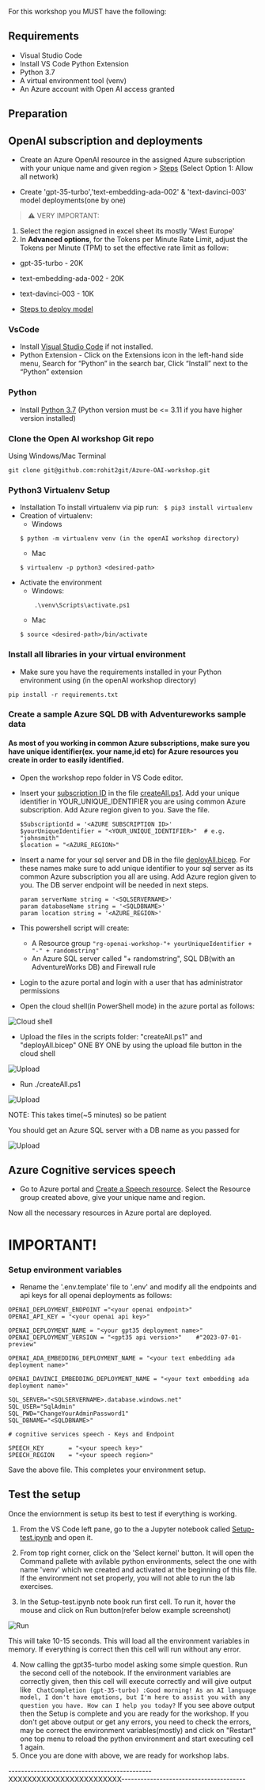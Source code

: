 For this workshop you MUST have the following:

## Requirements
- Visual Studio Code
- Install VS Code Python Extension
- Python 3.7
- A virtual environment tool (venv)
- An Azure account with Open AI access granted

## Preparation

## OpenAI subscription and deployments
* Create an Azure OpenAI resource in the assigned Azure subscription with your unique name and given region > [Steps](https://learn.microsoft.com/en-us/azure/ai-services/openai/how-to/create-resource?pivots=web-portal#create-a-resource) (Select Option 1: Allow all network)

* Create 'gpt-35-turbo','text-embedding-ada-002' &  'text-davinci-003' model deployments(one by one)
> :warning: VERY IMPORTANT:
1. Select the region assigned in excel sheet its mostly 'West Europe'
2. In **Advanced options**, for the Tokens per Minute Rate Limit, adjust the Tokens per Minute (TPM) to set the effective rate limit as follow:
- gpt-35-turbo             - 20K 
- text-embedding-ada-002   - 20K
- text-davinci-003         - 10K

- [Steps to deploy model](https://learn.microsoft.com/en-us/azure/ai-services/openai/how-to/create-resource?pivots=web-portal#deploy-a-model)


### VsCode
* Install [Visual Studio Code](https://code.visualstudio.com/) if not installed.
* Python Extension - Click on the Extensions icon in the left-hand side menu, Search for “Python” in the search bar, Click “Install” next to the “Python” extension

### Python
* Install [Python 3.7](https://www.python.org/downloads/release/python-31011/) (Python version must be <= 3.11 if you have higher version installed)

### Clone the Open AI workshop Git repo
Using Windows/Mac Terminal
```
git clone git@github.com:rohit2git/Azure-OAI-workshop.git
```
### Python3 Virtualenv Setup
*  Installation
        To install virtualenv via pip run:
        ``` 
            $ pip3 install virtualenv
        ```
* Creation of virtualenv:
    - Windows
    ```
    $ python -m virtualenv venv (in the openAI workshop directory)
    ```
    - Mac
    ```
    $ virtualenv -p python3 <desired-path>
    ```
* Activate the environment
    - Windows:
    ```
        .\venv\Scripts\activate.ps1
    ```
    - Mac
    ```
    $ source <desired-path>/bin/activate
    ```

### Install all libraries in your virtual environment

* Make sure you have the requirements installed in your Python environment using (in the openAI workshop directory)
```
pip install -r requirements.txt
```

### Create a sample Azure SQL DB with Adventureworks sample data
#### As most of you working in common Azure subscriptions, make sure you have unique identifier(ex. your name,id etc) for Azure resources you create in order to easily identified.

* Open the workshop repo folder in VS Code editor.

* Insert your [subscription ID](https://learn.microsoft.com/en-us/azure/azure-portal/get-subscription-tenant-id#find-your-azure-subscription) in the file [createAll.ps1](./scripts/createAll.ps1). Add your unique identifier in YOUR_UNIQUE_IDENTIFIER you are using common Azure subscription. Add Azure region given to you. Save the file.
    ```
    $SubscriptionId = '<AZURE SUBSCRIPTION ID>'
    $yourUniqueIdentifier = "<YOUR_UNIQUE_IDENTIFIER>"  # e.g. "johnsmith"
    $location = "<AZURE_REGION>"
    ```
* Insert a name for your sql server and DB in the file [deployAll.bicep](./scripts/deployAll.bicep). For these names make sure to add unique identifier to your sql server as its common Azure subscription you all are using. Add Azure region given to you. The DB server endpoint will be needed in next steps.
    ```
    param serverName string = '<SQLSERVERNAME>'
    param databaseName string = '<SQLDBNAME>'
    param location string = '<AZURE_REGION>'
    ```
* This powershell script will create:
    * A Resource group ```"rg-openai-workshop-"+ yourUniqueIdentifier + "-" + randomstring"```
    * An Azure SQL server called "<SQLSERVERNAME>+ randomstring", SQL DB(with an AdventureWorks DB) and Firewall rule 

* Login to the azure portal and login with a user that has administrator permissions
* Open the cloud shell(in PowerShell mode) in the azure portal as follows:

![Cloud shell](./images/step2.png)

* Upload the files in the scripts folder: "createAll.ps1" and "deployAll.bicep" ONE BY ONE by using the upload file button in the cloud shell

![Upload](./images/step3.png)

* Run ./createAll.ps1

![Upload](./images/step4.png)

NOTE: This takes time(~5 minutes) so be patient

You should get an Azure SQL server with a DB name as you passed for <SQLDBNAME>

![Upload](./images/step5.png)


## Azure Cognitive services speech
* Go to Azure portal and [Create a Speech resource](https://portal.azure.com/#create/Microsoft.CognitiveServicesSpeechServices). Select the Resource group created above, give your unique name and region.

Now all the necessary resources in Azure portal are deployed. 

# IMPORTANT!
### Setup environment variables
* Rename the '.env.template' file to '.env' and modify all the endpoints and api keys for all openai deployments as follows:
```
OPENAI_DEPLOYMENT_ENDPOINT ="<your openai endpoint>" 
OPENAI_API_KEY = "<your openai api key>"

OPENAI_DEPLOYMENT_NAME = "<your gpt35 deployment name>"
OPENAI_DEPLOYMENT_VERSION = "<gpt35 api version>"    #"2023-07-01-preview"

OPENAI_ADA_EMBEDDING_DEPLOYMENT_NAME = "<your text embedding ada deployment name>"

OPENAI_DAVINCI_EMBEDDING_DEPLOYMENT_NAME = "<your text embedding ada deployment name>"

SQL_SERVER="<SQLSERVERNAME>.database.windows.net"
SQL_USER="SqlAdmin"
SQL_PWD="ChangeYourAdminPassword1"
SQL_DBNAME="<SQLDBNAME>"

# cognitive services speech - Keys and Endpoint

SPEECH_KEY       = "<your speech key>"
SPEECH_REGION    = "<your speech region>"

```

Save the above file. This completes your environment setup.

## Test the setup

Once the enviornment is setup its best to test if everything is working.

1. From the VS Code left pane, go to the a Jupyter notebook called [Setup-test.ipynb](Setup-test.ipynb) and open it.

2. From top right corner, click on the 'Select kernel' button. It will open the Command pallete with avilable python environments, select the one with name 'venv' which we created and activated at the beginning of this file. If the environment not set properly, you will not able to run the lab exercises.

3. In the Setup-test.ipynb note book run first cell. To run it, hover the mouse and click on Run button(refer below example screenshot)

![Run](./images/step6.png)

This will take 10-15 seconds. This will load all the environment variables in memory.
If everything is correct then this cell will run without any error.

4. Now calling the gpt35-turbo model asking some simple question. Run the second cell of the notebook.
If the environment variables are correctly given, then this cell will execute correctly and will give output like
``` ChatCompletion (gpt-35-turbo) :Good morning! As an AI language model, I don't have emotions, but I'm here to assist you with any question you have. How can I help you today?```
If you see above output then the Setup is complete and you are ready for the workshop.
If you don't get above output or get any errors, you need to check the errors, may be correct the environment variables(mostly) and click on "Restart" one top menu to reload the python environment and start executing cell 1 again.
5. Once you are done with above, we are ready for workshop labs.

---------------------------------------------XXXXXXXXXXXXXXXXXXXXXXXX---------------------------------------
